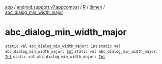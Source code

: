 [app](../../../index.md) / [android.support.v7.appcompat](../../index.md) / [R](../index.md) / [dimen](index.md) / [abc_dialog_min_width_major](.)

# abc_dialog_min_width_major

`static val abc_dialog_min_width_major: `[`Int`](https://kotlinlang.org/api/latest/jvm/stdlib/kotlin/-int/index.html)
`static val abc_dialog_min_width_major: `[`Int`](https://kotlinlang.org/api/latest/jvm/stdlib/kotlin/-int/index.html)
`static val abc_dialog_min_width_major: `[`Int`](https://kotlinlang.org/api/latest/jvm/stdlib/kotlin/-int/index.html)
`static val abc_dialog_min_width_major: `[`Int`](https://kotlinlang.org/api/latest/jvm/stdlib/kotlin/-int/index.html)